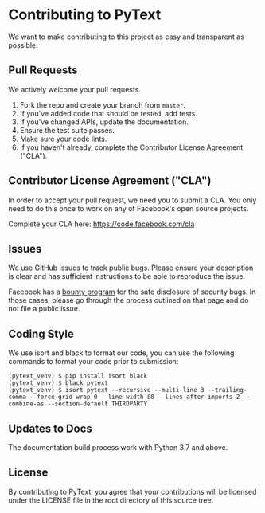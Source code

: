 # Contributing to PyText
We want to make contributing to this project as easy and transparent as
possible.

## Pull Requests
We actively welcome your pull requests.

1. Fork the repo and create your branch from `master`.
2. If you've added code that should be tested, add tests.
3. If you've changed APIs, update the documentation.
4. Ensure the test suite passes.
5. Make sure your code lints.
6. If you haven't already, complete the Contributor License Agreement ("CLA").

## Contributor License Agreement ("CLA")
In order to accept your pull request, we need you to submit a CLA. You only need
to do this once to work on any of Facebook's open source projects.

Complete your CLA here: <https://code.facebook.com/cla>

## Issues
We use GitHub issues to track public bugs. Please ensure your description is
clear and has sufficient instructions to be able to reproduce the issue.

Facebook has a [bounty program](https://www.facebook.com/whitehat/) for the safe
disclosure of security bugs. In those cases, please go through the process
outlined on that page and do not file a public issue.

## Coding Style  
We use isort and black to format our code, you can use the following commands to format your code prior to submission:

```
(pytext_venv) $ pip install isort black
(pytext_venv) $ black pytext 
(pytext_venv) $ isort pytext --recursive --multi-line 3 --trailing-comma --force-grid-wrap 0 --line-width 88 --lines-after-imports 2 --combine-as --section-default THIRDPARTY
```

## Updates to Docs
The documentation build process work with Python 3.7 and above. 
 
## License
By contributing to PyText, you agree that your contributions will be licensed
under the LICENSE file in the root directory of this source tree.
